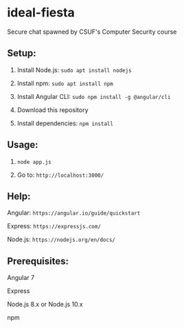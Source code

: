 # ideal-fiesta
Secure chat spawned by CSUF's Computer Security course



## Setup:

  1) Install Node.js: `sudo apt install nodejs`

  2) Install npm: `sudo apt install npm`

  3) Install Angular CLI: `sudo npm install -g @angular/cli`

  4) Download this repository
  
  5) Install dependencies: `npm install`



## Usage:

  1) `node app.js`

  2) Go to: `http://localhost:3000/`



## Help:

  Angular: `https://angular.io/guide/quickstart`
  
  Express: `https://expressjs.com/`

  Node.js: `https://nodejs.org/en/docs/`



## Prerequisites:

  Angular 7
  
  Express

  Node.js 8.x or Node.js 10.x
  
  npm
